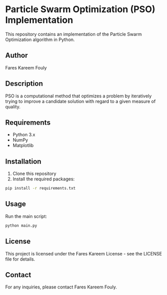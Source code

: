 # Particle Swarm Optimization (PSO) Implementation

This repository contains an implementation of the Particle Swarm Optimization algorithm in Python.

## Author
Fares Kareem Fouly

## Description
PSO is a computational method that optimizes a problem by iteratively trying to improve a candidate solution with regard to a given measure of quality.

## Requirements
- Python 3.x
- NumPy
- Matplotlib

## Installation
1. Clone this repository
2. Install the required packages:
```bash
pip install -r requirements.txt
```

## Usage
Run the main script:
```bash
python main.py
```

## License
This project is licensed under the Fares Kareem License - see the LICENSE file for details.

## Contact
For any inquiries, please contact Fares Kareem Fouly.
